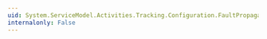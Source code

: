 ```yaml
---
uid: System.ServiceModel.Activities.Tracking.Configuration.FaultPropagationQueryElementCollection.#ctor
internalonly: False
---
```

